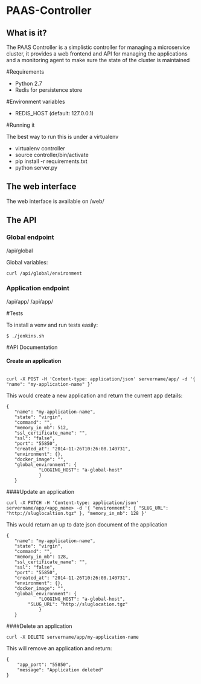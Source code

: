 PAAS-Controller
=======

## What is it?

The PAAS Controller is a simplistic controller for managing a microservice cluster, it provides a web frontend and API for managing the applications and a monitoring agent to make sure the state of the cluster is maintained

#Requirements
- Python 2.7
- Redis for persistence store

#Environment variables

- REDIS_HOST (default: 127.0.0.1)

#Running it

The best way to run this is under a virtualenv

- virtualenv controller
- source controller/bin/activate
- pip install -r requirements.txt
- python server.py

## The web interface

The web interface is available on /web/

## The API

### Global endpoint

/api/global

Global variables:
```
curl /api/global/environment
```

### Application endpoint

/api/app/
/api/app/<app-name>

#Tests

To install a venv and run tests easily:

```
$ ./jenkins.sh
```

#API Documentation

#### Create an application
```

curl -X POST -H 'Content-type: application/json' servername/app/ -d '{ "name": "my-application-name" }'
```

This would create a new application and return the current app details:

```
{  
   "name": "my-application-name", 
   "state": "virgin", 
   "command": "", 
   "memory_in_mb": 512, 
   "ssl_certificate_name": "", 
   "ssl": "false", 
   "port": "55850", 
   "created_at": "2014-11-26T10:26:08.140731", 
   "environment": {}, 
   "docker_image": "", 
   "global_environment": { 
            "LOGGING_HOST": "a-global-host"
            }
   }
```

####Update an application
```
curl -X PATCH -H 'Content-type: application/json' servername/app/<app_name> -d '{ "environment": { "SLUG_URL": "http://sluglocaltion.tgz" }, "memory_in_mb": 128 }'
```

This would return an up to date json document of the application
```
{  
   "name": "my-application-name", 
   "state": "virgin", 
   "command": "", 
   "memory_in_mb": 128, 
   "ssl_certificate_name": "", 
   "ssl": "false", 
   "port": "55850", 
   "created_at": "2014-11-26T10:26:08.140731", 
   "environment": {}, 
   "docker_image": "", 
   "global_environment": { 
            "LOGGING_HOST": "a-global-host",
	    "SLUG_URL": "http://sluglocation.tgz"
            }
   }
```

####Delete an application

```
curl -X DELETE servername/app/my-application-name
```

This will remove an application and return:
```
{
    "app_port": "55850", 
    "message": "Application deleted"
}
```
